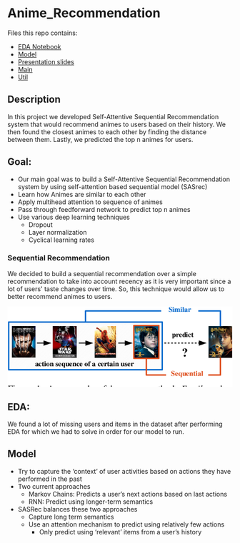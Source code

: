 # Anime_Recommendation

Files this repo contains:
- [EDA Notebook](https://github.com/armantavanaa/Anime_Recommendation/blob/main/lawrence_eda.ipynb)
- [Model](https://github.com/armantavanaa/Anime_Recommendation/blob/main/model.py)
- [Presentation slides](https://github.com/armantavanaa/Anime_Recommendation/blob/main/Final_Presentation.pdf)
- [Main](https://github.com/armantavanaa/Anime_Recommendation/blob/main/main.py)
- [Util](https://github.com/armantavanaa/Anime_Recommendation/blob/main/utils.py)

## Description

In this project we developed Self-Attentive Sequential Recommendation system that would recommend animes to users based on their history. We then found the closest animes to each other by finding the distance between them. Lastly, we predicted the top n animes for users.

## Goal:

- Our main goal was to build a Self-Attentive Sequential Recommendation system by using self-attention based sequential model (SASrec)
- Learn how Animes are similar to each other
- Apply multihead attention to sequence of animes
- Pass through feedforward network to predict top n animes 
- Use various deep learning techniques
  - Dropout
  - Layer normalization
  - Cyclical learning rates
  

### Sequential Recommendation

We decided to build a sequential recommendation over a simple recommendation to take into account recency as it is very important since a lot of users' taste changes over time. So, this technique would allow us to better recommend animes to users.

<img size='200px' src="/images/rec_seq.png" alt="Employee data" title="Employee Data title">


## EDA:

We found a lot of missing users and items in the dataset after performing EDA for which we had to solve in order for our model to run.

## Model

- Try to capture the ‘context’ of user activities based on actions they have performed in the past
- Two current approaches
  - Markov Chains: Predicts a user’s next actions based on last actions
  - RNN: Predict using longer-term semantics
- SASRec balances these two approaches 
  - Capture long term semantics
  - Use an attention mechanism to predict using relatively few actions
    - Only predict using ‘relevant’ items from a user’s history

